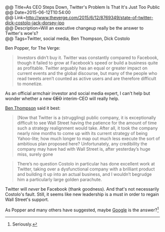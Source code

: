 @@ Title=As CEO Steps Down, Twitter's Problem Is That It's Just Too Public  
@@ Date=2015-06-12T10:54:00  
@@ Link=http://www.theverge.com/2015/6/12/8769349/state-of-twitter-dick-costolo-jack-dorsey-ipo  
@@ Description=Will an executive changeup really be the answer to Twitter's woe's?  
@@ Tags=Twitter, social media, Ben Thompson, Dick Costolo  

Ben Popper, for The Verge:
>Investors didn’t buy it. Twitter was constantly compared to Facebook, though it failed to grow at Facebook’s speed or build a business quite as profitable. Twitter arguably has an equal or greater impact on current events and the global discourse, but many of the people who read tweets aren’t counted as active users and are therefore difficult to monetize.

As an official armchair investor and social media expert, I can't help but wonder whether a new <s>CEO</s> interim-CEO will really help. 

[Ben Thompson][bt] said it best:
>[Now that Twitter is a (struggling) public company, it is exceptionally difficult to see Wall Street having the patience for the amount of time such a strategy realignment would take. After all, it took the company nearly nine months to come up with its current strategy of being Yahoo-lite; how much longer to map out much less execute the sort of ambitious plan proposed here? Unfortunately, any credibility the company may have had with Wall Street is, after yesterday’s huge miss, surely gone

>There’s no question Costolo in particular has done excellent work at Twitter, taking over a dysfunctional company with a brilliant product and building it up into an actual business, and I wouldn’t begrudge him a particularly large golden parachute.

Twitter will *never* be Facebook (thank goodness). And that's not necessarily Costolo's fault. Still, it seems like new leadership is a must in order to regain Wall Street's support.   

As Popper and many others have suggested, maybe [Google][theguardian] is the answer?[^go]

[^go]: Seriously.

[bt]: https://stratechery.com/2015/twitter-needs-new-leadership/
[theguardian]: http://www.theguardian.com/technology/2015/apr/08/twitter-stock-price-rises-google-buyout-rumours-not-first-time